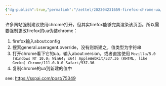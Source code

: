 ```yaml
---
{"dg-publish":true,"permalink":"/zettel/202304231659-firefox-chrome-ua/","title":202304231659,"tags":["firefox","chrome","browser","ua","useragent"],"created":"2023-04-23T16:59:37+08:00"}
---
```



许多网站强制建议使用chrome打开，但其实firefox能够完美渲染该页面。所以需要强制更改firefox的ua伪装chrome：

1. firefox输入about:config
2. 搜索general.useragent.override，没有则新建之，值类型为字符串
3. 打开chrome看下它的ua，输入about:version，或者直接使用 `Mozilla/5.0 (Windows NT 10.0; Win64; x64) AppleWebKit/537.36 (KHTML, like Gecko) Chrome/111.0.0.0 Safari/537.36`
4. 复制chrome的ua到新建的值中


see: https://sspai.com/post/75349